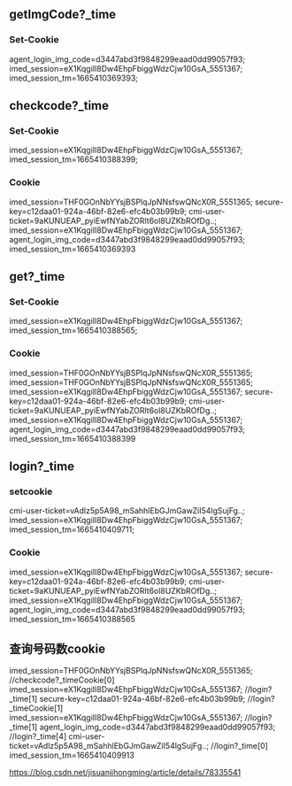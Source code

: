 ## getImgCode?_time
### Set-Cookie
agent_login_img_code=d3447abd3f9848299eaad0dd99057f93; 
imed_session=eX1KqgiIl8Dw4EhpFbiggWdzCjw10GsA_5551367; 
imed_session_tm=1665410369393; 

## checkcode?_time
### Set-Cookie
imed_session=eX1KqgiIl8Dw4EhpFbiggWdzCjw10GsA_5551367; 
imed_session_tm=1665410388399; 
### Cookie
imed_session=THF0GOnNbYYsjBSPlqJpNNsfswQNcX0R_5551365; 
secure-key=c12daa01-924a-46bf-82e6-efc4b03b99b9; 
cmi-user-ticket=9aKUNUEAP_pyiEwfNYabZORlt6ol8UZKbROfDg..;
imed_session=eX1KqgiIl8Dw4EhpFbiggWdzCjw10GsA_5551367; 
agent_login_img_code=d3447abd3f9848299eaad0dd99057f93; 
imed_session_tm=1665410369393
## get?_time
### Set-Cookie
imed_session=eX1KqgiIl8Dw4EhpFbiggWdzCjw10GsA_5551367;
imed_session_tm=1665410388565; 
### Cookie
imed_session=THF0GOnNbYYsjBSPlqJpNNsfswQNcX0R_5551365;
imed_session=THF0GOnNbYYsjBSPlqJpNNsfswQNcX0R_5551365; 
imed_session=eX1KqgiIl8Dw4EhpFbiggWdzCjw10GsA_5551367;
secure-key=c12daa01-924a-46bf-82e6-efc4b03b99b9;
cmi-user-ticket=9aKUNUEAP_pyiEwfNYabZORlt6ol8UZKbROfDg..;
imed_session=eX1KqgiIl8Dw4EhpFbiggWdzCjw10GsA_5551367;
agent_login_img_code=d3447abd3f9848299eaad0dd99057f93; 
imed_session_tm=1665410388399
## login?_time
### setcookie
cmi-user-ticket=vAdlz5p5A98_mSahhlEbGJmGawZiI54lgSujFg..;
imed_session=eX1KqgiIl8Dw4EhpFbiggWdzCjw10GsA_5551367; 
imed_session_tm=1665410409711; 

### Cookie
imed_session=eX1KqgiIl8Dw4EhpFbiggWdzCjw10GsA_5551367; 
secure-key=c12daa01-924a-46bf-82e6-efc4b03b99b9;
 cmi-user-ticket=9aKUNUEAP_pyiEwfNYabZORlt6ol8UZKbROfDg..; 
 imed_session=eX1KqgiIl8Dw4EhpFbiggWdzCjw10GsA_5551367; 
 agent_login_img_code=d3447abd3f9848299eaad0dd99057f93; 
 imed_session_tm=1665410388565

## 查询号码数cookie
imed_session=THF0GOnNbYYsjBSPlqJpNNsfswQNcX0R_5551365; //checkcode?_timeCookie[0]
imed_session=eX1KqgiIl8Dw4EhpFbiggWdzCjw10GsA_5551367; //login?_time[1]
secure-key=c12daa01-924a-46bf-82e6-efc4b03b99b9; //login?_timeCookie[1]
imed_session=eX1KqgiIl8Dw4EhpFbiggWdzCjw10GsA_5551367; //login?_time[1]
agent_login_img_code=d3447abd3f9848299eaad0dd99057f93; //login?_time[4]
cmi-user-ticket=vAdlz5p5A98_mSahhlEbGJmGawZiI54lgSujFg..; //login?_time[0]
imed_session_tm=1665410409913


https://blog.csdn.net/jisuanjihongming/article/details/78335541